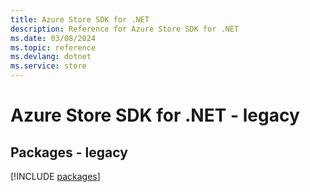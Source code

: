 ```yaml
---
title: Azure Store SDK for .NET
description: Reference for Azure Store SDK for .NET
ms.date: 03/08/2024
ms.topic: reference
ms.devlang: dotnet
ms.service: store
---
```

# Azure Store SDK for .NET - legacy
## Packages - legacy
[!INCLUDE [packages](store-index.md)]